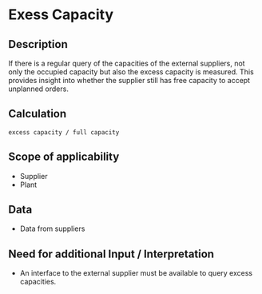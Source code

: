 # Exess Capacity

## Description
If there is a regular query of the capacities of the external suppliers, not only the occupied capacity but also the excess capacity is measured. This provides insight into whether the supplier still has free capacity to accept unplanned orders. 

## Calculation
`excess capacity / full capacity`

## Scope of applicability
* Supplier
* Plant

## Data
* Data from suppliers

## Need for additional Input / Interpretation
* An interface to the external supplier must be available to query excess capacities.  
